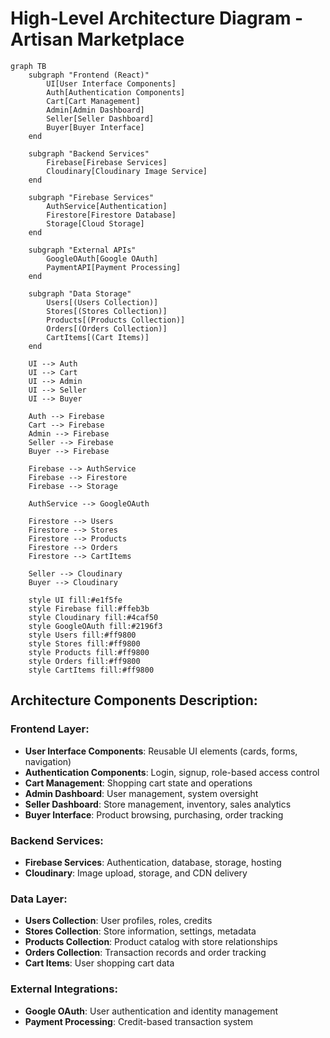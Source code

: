 # High-Level Architecture Diagram - Artisan Marketplace

```mermaid
graph TB
    subgraph "Frontend (React)"
        UI[User Interface Components]
        Auth[Authentication Components]
        Cart[Cart Management]
        Admin[Admin Dashboard]
        Seller[Seller Dashboard]
        Buyer[Buyer Interface]
    end
    
    subgraph "Backend Services"
        Firebase[Firebase Services]
        Cloudinary[Cloudinary Image Service]
    end
    
    subgraph "Firebase Services"
        AuthService[Authentication]
        Firestore[Firestore Database]
        Storage[Cloud Storage]
    end
    
    subgraph "External APIs"
        GoogleOAuth[Google OAuth]
        PaymentAPI[Payment Processing]
    end
    
    subgraph "Data Storage"
        Users[(Users Collection)]
        Stores[(Stores Collection)]
        Products[(Products Collection)]
        Orders[(Orders Collection)]
        CartItems[(Cart Items)]
    end
    
    UI --> Auth
    UI --> Cart
    UI --> Admin
    UI --> Seller
    UI --> Buyer
    
    Auth --> Firebase
    Cart --> Firebase
    Admin --> Firebase
    Seller --> Firebase
    Buyer --> Firebase
    
    Firebase --> AuthService
    Firebase --> Firestore
    Firebase --> Storage
    
    AuthService --> GoogleOAuth
    
    Firestore --> Users
    Firestore --> Stores
    Firestore --> Products
    Firestore --> Orders
    Firestore --> CartItems
    
    Seller --> Cloudinary
    Buyer --> Cloudinary
    
    style UI fill:#e1f5fe
    style Firebase fill:#ffeb3b
    style Cloudinary fill:#4caf50
    style GoogleOAuth fill:#2196f3
    style Users fill:#ff9800
    style Stores fill:#ff9800
    style Products fill:#ff9800
    style Orders fill:#ff9800
    style CartItems fill:#ff9800
```

## Architecture Components Description:

### **Frontend Layer:**
- **User Interface Components**: Reusable UI elements (cards, forms, navigation)
- **Authentication Components**: Login, signup, role-based access control
- **Cart Management**: Shopping cart state and operations
- **Admin Dashboard**: User management, system oversight
- **Seller Dashboard**: Store management, inventory, sales analytics
- **Buyer Interface**: Product browsing, purchasing, order tracking

### **Backend Services:**
- **Firebase Services**: Authentication, database, storage, hosting
- **Cloudinary**: Image upload, storage, and CDN delivery

### **Data Layer:**
- **Users Collection**: User profiles, roles, credits
- **Stores Collection**: Store information, settings, metadata
- **Products Collection**: Product catalog with store relationships
- **Orders Collection**: Transaction records and order tracking
- **Cart Items**: User shopping cart data

### **External Integrations:**
- **Google OAuth**: User authentication and identity management
- **Payment Processing**: Credit-based transaction system

